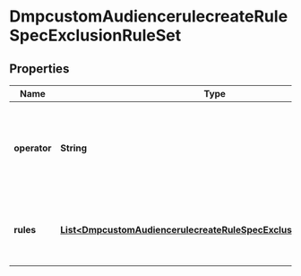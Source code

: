 # DmpcustomAudiencerulecreateRuleSpecExclusionRuleSet

## Properties
Name | Type | Description | Notes
------------ | ------------- | ------------- | -------------
**operator** | **String** | Required when exclusion_rule_set is passed. Operator between the exclusion rules within the exclusion rule set. Enum value: OR. |[required]  
**rules** | [**List&lt;DmpcustomAudiencerulecreateRuleSpecExclusionRuleSetRules&gt;**](DmpcustomAudiencerulecreateRuleSpecExclusionRuleSetRules.md) | Required when exclusion_rule_set is passed. A list of exclusion rules within the exclusion rule set. |[required]  
